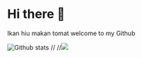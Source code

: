 # Hi there 👋
Ikan hiu makan tomat welcome to my Github

<!--
**Richie-Z/Richie-Z** is a ✨ _special_ ✨ repository because its `README.md` (this file) appears on your GitHub profile.

Here are some ideas to get you started:

- 🔭 I’m currently working on
- 🌱 I’m currently learning ...
- 👯 I’m looking to collaborate on ...
- 🤔 I’m looking for help with ...
- 💬 Ask me about ...
- 📫 How to reach me: ...
- 😄 Pronouns: ...
- ⚡ Fun fact: ...
-->

![Github stats](https://github-readme-stats.vercel.app/api?username=Richie-Z)
// 
//<img src="https://github-readme-stats.vercel.app/api/top-langs/?username=Richie-Z&theme=vue">
